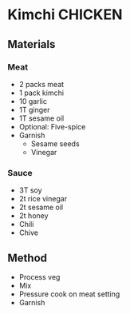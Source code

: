 # Kimchi CHICKEN
## Materials
### Meat
* 2 packs meat
* 1 pack kimchi
* 10 garlic
* 1T ginger
* 1T sesame oil
* Optional: Five-spice
* Garnish
    * Sesame seeds
    * Vinegar

### Sauce
* 3T soy
* 2t rice vinegar
* 2t sesame oil
* 2t honey
* Chili
* Chive

## Method
* Process veg
* Mix
* Pressure cook on meat setting
* Garnish

